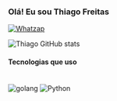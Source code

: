### Olá! Eu sou Thiago Freitas 

[![Whatzap](https://img.shields.io/badge/WhatsApp-25D366?style=for-the-badge&logo=whatsapp&logoColor=white)](https://w.app/uZIXYx)

![Thiago GitHub stats](https://github-readme-stats.vercel.app/api?username=DevThiago28&show_icons=true&theme=transparent)

#### Tecnologias que uso

<div style="display:inline blocks"><br/>
    <img align="center" alt="golang" src="    https://img.shields.io/badge/Go-00ADD8?style=for-the-badge&logo=go&logoColor=white" />
    <img align="center" alt="Python" src="https://img.shields.io/badge/Python-3776AB?style=for-the-badge&logo=python&logoColor=white">
<div>
